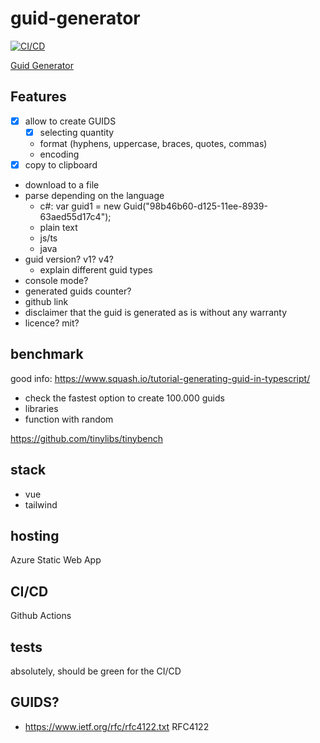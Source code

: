 # guid-generator

[![CI/CD](https://github.com/fcanigia/guid-generator/actions/workflows/azure-static-web-apps-ambitious-sky-01081dc0f.yml/badge.svg)](https://github.com/fcanigia/guid-generator/actions/workflows/azure-static-web-apps-ambitious-sky-01081dc0f.yml)

[Guid Generator](https://freeguid.online)

## Features
- [x] allow to create GUIDS
  - [x] selecting quantity
  - format (hyphens, uppercase, braces, quotes, commas)
  - encoding
- [x] copy to clipboard 
- download to a file
- parse depending on the language
  - c#: var guid1 = new Guid("98b46b60-d125-11ee-8939-63aed55d17c4");
  - plain text
  - js/ts
  - java
- guid version? v1? v4?
  - explain different guid types
- console mode?
- generated guids counter?
- github link
- disclaimer that the guid is generated as is without any warranty
- licence? mit?

## benchmark 
good info: https://www.squash.io/tutorial-generating-guid-in-typescript/
- check the fastest option to create 100.000 guids
- libraries
- function with random

https://github.com/tinylibs/tinybench

## stack
- vue
- tailwind

## hosting
Azure Static Web App

## CI/CD
Github Actions

## tests
absolutely, should be green for the CI/CD

## GUIDS?
- https://www.ietf.org/rfc/rfc4122.txt RFC4122
